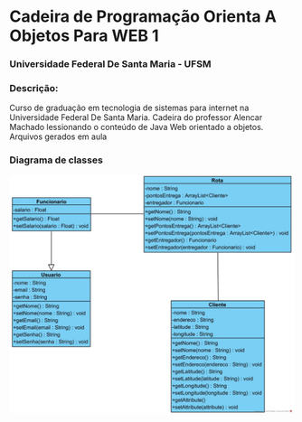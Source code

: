 # Cadeira de Programação Orienta A Objetos Para WEB 1
### Universidade Federal De Santa Maria - UFSM

### Descrição: 
Curso de graduação em tecnologia de sistemas para internet na Universidade Federal De Santa Maria. 
Cadeira do professor Alencar Machado lessionando o conteúdo de Java Web orientado a objetos.
Arquivos gerados em aula

### Diagrama de classes
![alt text](https://github.com/bearkfear/Programa-o-Orientada-a-Objetos-para-WEB-1/blob/master/rotas.JPG "Diagrama de classes")

